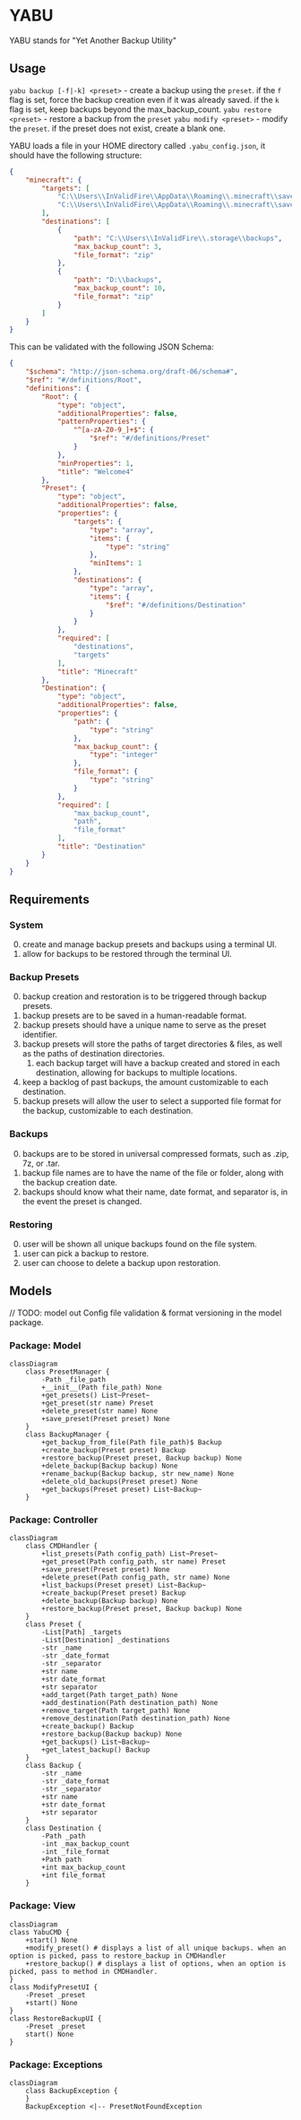 # YABU

YABU stands for "Yet Another Backup Utility"

## Usage
`yabu backup [-f|-k] <preset>` - create a backup using the `preset`. if the `f` flag is set, force the backup creation even if it was already saved. if the `k` flag is set, keep backups beyond the max_backup_count.
`yabu restore <preset>` - restore a backup from the `preset`
`yabu modify <preset>` - modify the `preset`. if the preset does not exist, create a blank one.

YABU loads a file in your HOME directory called `.yabu_config.json`, it should have the following structure:
```json
{
    "minecraft": {
        "targets": [
            "C:\\Users\\InValidFire\\AppData\\Roaming\\.minecraft\\saves\\main_world",
            "C:\\Users\\InValidFire\\AppData\\Roaming\\.minecraft\\saves\\building_world"
        ],
        "destinations": [
            {
                "path": "C:\\Users\\InValidFire\\.storage\\backups",
                "max_backup_count": 3,
                "file_format": "zip"
            },
            {
                "path": "D:\\backups",
                "max_backup_count": 10,
                "file_format": "zip"
            }
        ]
    }
}
```
This can be validated with the following JSON Schema:
```json
{
    "$schema": "http://json-schema.org/draft-06/schema#",
    "$ref": "#/definitions/Root",
    "definitions": {
        "Root": {
            "type": "object",
            "additionalProperties": false,
            "patternProperties": {
                "^[a-zA-Z0-9_]+$": {
                    "$ref": "#/definitions/Preset"
                }
            },
            "minProperties": 1,
            "title": "Welcome4"
        },
        "Preset": {
            "type": "object",
            "additionalProperties": false,
            "properties": {
                "targets": {
                    "type": "array",
                    "items": {
                        "type": "string"
                    },
                    "minItems": 1
                },
                "destinations": {
                    "type": "array",
                    "items": {
                        "$ref": "#/definitions/Destination"
                    }
                }
            },
            "required": [
                "destinations",
                "targets"
            ],
            "title": "Minecraft"
        },
        "Destination": {
            "type": "object",
            "additionalProperties": false,
            "properties": {
                "path": {
                    "type": "string"
                },
                "max_backup_count": {
                    "type": "integer"
                },
                "file_format": {
                    "type": "string"
                }
            },
            "required": [
                "max_backup_count",
                "path",
                "file_format"
            ],
            "title": "Destination"
        }
    }
}
```
## Requirements

### System
0. create and manage backup presets and backups using a terminal UI.
1. allow for backups to be restored through the terminal UI.

### Backup Presets
0. backup creation and restoration is to be triggered through backup presets.
1. backup presets are to be saved in a human-readable format.
2. backup presets should have a unique name to serve as the preset identifier.
3. backup presets will store the paths of target directories & files, as well as the paths of destination directories.
	1. each backup target will have a backup created and stored in each destination, allowing for backups to multiple locations.
4. keep a backlog of past backups, the amount customizable to each destination.
5. backup presets will allow the user to select a supported file format for the backup, customizable to each destination. 

### Backups
0. backups are to be stored in universal compressed formats, such as .zip, 7z, or .tar.
1. backup file names are to have the name of the file or folder, along with the backup creation date.
2. backups should know what their name, date format, and separator is, in the event the preset is changed.

### Restoring
0. user will be shown all unique backups found on the file system.
1. user can pick a backup to restore.
2. user can choose to delete a backup upon restoration.

## Models

// TODO: model out Config file validation & format versioning in the model package.

### Package: Model
```mermaid
classDiagram
	class PresetManager {
		-Path _file_path
		+__init__(Path file_path) None
		+get_presets() List~Preset~
		+get_preset(str name) Preset
		+delete_preset(str name) None
		+save_preset(Preset preset) None
	}
	class BackupManager {
		+get_backup_from_file(Path file_path)$ Backup
		+create_backup(Preset preset) Backup
		+restore_backup(Preset preset, Backup backup) None
		+delete_backup(Backup backup) None
		+rename_backup(Backup backup, str new_name) None
		+delete_old_backups(Preset preset) None
		+get_backups(Preset preset) List~Backup~
	}
```
### Package: Controller
```mermaid
classDiagram
	class CMDHandler {
		+list_presets(Path config_path) List~Preset~
		+get_preset(Path config_path, str name) Preset
		+save_preset(Preset preset) None
		+delete_preset(Path config_path, str name) None
		+list_backups(Preset preset) List~Backup~
		+create_backup(Preset preset) Backup
		+delete_backup(Backup backup) None
		+restore_backup(Preset preset, Backup backup) None
	}
	class Preset {
		-List[Path] _targets
		-List[Destination] _destinations
		-str _name
		-str _date_format
		-str _separator
		+str name
		+str date_format
		+str separator
		+add_target(Path target_path) None
		+add_destination(Path destination_path) None
		+remove_target(Path target_path) None
		+remove_destination(Path destination_path) None
		+create_backup() Backup
		+restore_backup(Backup backup) None
		+get_backups() List~Backup~
		+get_latest_backup() Backup
	}
	class Backup {
		-str _name
		-str _date_format
		-str _separator
		+str name
		+str date_format
		+str separator
	}
	class Destination {
		-Path _path
		-int _max_backup_count
		-int _file_format
		+Path path
		+int max_backup_count
		+int file_format
	}
```
### Package: View
```mermaid
classDiagram
class YabuCMD {
	+start() None
	+modify_preset() # displays a list of all unique backups. when an option is picked, pass to restore_backup in CMDHandler
	+restore_backup() # displays a list of options, when an option is picked, pass to method in CMDHandler.
}
class ModifyPresetUI {
	-Preset _preset
	+start() None
}
class RestoreBackupUI {
	-Preset _preset
	start() None
}
```
### Package: Exceptions
```mermaid
classDiagram
	class BackupException {
	}
	BackupException <|-- PresetNotFoundException
```